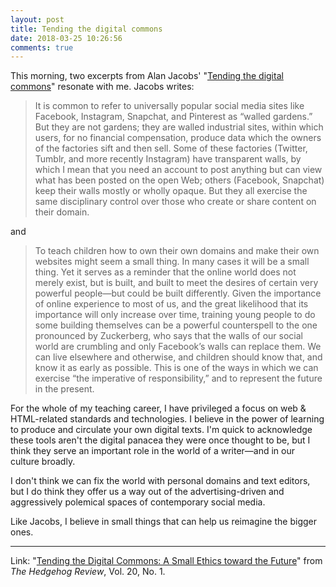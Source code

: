 ```yaml
---
layout: post
title: Tending the digital commons
date: 2018-03-25 10:26:56
comments: true
---
```

This morning, two excerpts from Alan Jacobs' "[Tending the digital commons](http://www.iasc-culture.org/THR/THR_article_2018_Spring_Jacobs.php)" resonate with me. Jacobs writes:

> It is common to refer to universally popular social media sites like Facebook, Instagram, Snapchat, and Pinterest as “walled gardens.” But they are not gardens; they are walled industrial sites, within which users, for no financial compensation, produce data which the owners of the factories sift and then sell. Some of these factories (Twitter, Tumblr, and more recently Instagram) have transparent walls, by which I mean that you need an account to post anything but can view what has been posted on the open Web; others (Facebook, Snapchat) keep their walls mostly or wholly opaque. But they all exercise the same disciplinary control over those who create or share content on their domain.

and

> To teach children how to own their own domains and make their own websites might seem a small thing. In many cases it will be a small thing. Yet it serves as a reminder that the online world does not merely exist, but is built, and built to meet the desires of certain very powerful people—but could be built differently. Given the importance of online experience to most of us, and the great likelihood that its importance will only increase over time, training young people to do some building themselves can be a powerful counterspell to the one pronounced by Zuckerberg, who says that the walls of our social world are crumbling and only Facebook’s walls can replace them. We can live elsewhere and otherwise, and children should know that, and know it as early as possible. This is one of the ways in which we can exercise “the imperative of responsibility,” and to represent the future in the present.

For the whole of my teaching career, I have privileged a focus on web & HTML-related standards and technologies. I believe in the power of learning to produce and circulate your own digital texts. I'm quick to acknowledge these tools aren't the digital panacea they were once thought to be, but I think they serve an important role in the world of a writer—and in our culture broadly.

I don't think we can fix the world with personal domains and text editors, but I do think they offer us a way out of the advertising-driven and aggressively polemical spaces of contemporary social media.

Like Jacobs, I believe in small things that can help us reimagine the bigger ones.

<hr>

Link: "[Tending the Digital Commons: A Small Ethics toward the Future](http://www.iasc-culture.org/THR/THR_article_2018_Spring_Jacobs.php)" from _The Hedgehog Review_, Vol. 20, No. 1.
